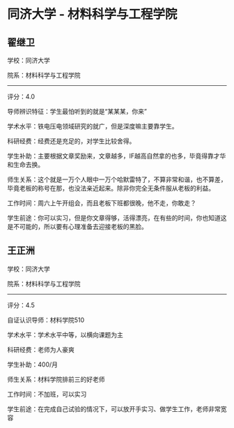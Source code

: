 # 同济大学 - 材料科学与工程学院

## 翟继卫

学校：同济大学

院系：材料科学与工程学院

* * *

评分：4.0

导师辨识特征：学生最怕听到的就是“某某某，你来”

学术水平：铁电压电领域研究的就广，但是深度嘛主要靠学生。

科研经费：经费还是充足的，对学生比较舍得。

学生补助：主要根据文章奖励来，文章越多，IF越高自然拿的也多，毕竟得靠才华和生命去换。

师生关系：这个就是一万个人眼中一万个哈默雷特了，不算非常和谐，也不算差，毕竟老板的称号在那，也没法亲近起来。除非你完全无条件服从老板的利益。

工作时间：周六上午开组会，而且老板下班都很晚，他不走，你敢走？

学生前途：你可以实习，但是你文章得够，活得漂亮，在有些的时间，你也知道这是不可能的，所以要有心理准备去迎接老板的黑脸。

## 王正洲

学校：同济大学

院系：材料科学与工程学院

* * *

评分：4.5

自证认识导师：材料学院510

学术水平：学术水平中等，以横向课题为主

科研经费：老师为人豪爽

学生补助：400/月

师生关系：材料学院排前三的好老师

工作时间：不加班，可以实习

学生前途：在完成自己试验的情况下，可以放开手实习、做学生工作，老师非常宽容